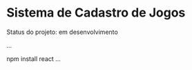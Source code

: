 <h1>Sistema de Cadastro de Jogos</h1>


Status do projeto: em desenvolvimento

...

npm install react
...
